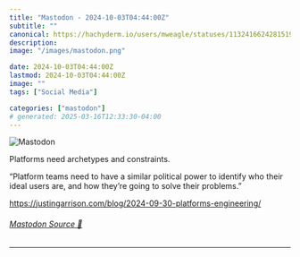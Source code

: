 ```yaml
---
title: "Mastodon - 2024-10-03T04:44:00Z"
subtitle: ""
canonical: https://hachyderm.io/users/mweagle/statuses/113241662428151977
description:
image: "/images/mastodon.png"

date: 2024-10-03T04:44:00Z
lastmod: 2024-10-03T04:44:00Z
image: ""
tags: ["Social Media"]

categories: ["mastodon"]
# generated: 2025-03-16T12:33:30-04:00
---
```

![Mastodon](/images/mastodon.png)

<p>Platforms need archetypes and constraints. </p><p>“Platform teams need to have a similar political power to identify who their ideal users are, and how they’re going to solve their problems.”</p><p><a href="https://justingarrison.com/blog/2024-09-30-platforms-engineering/" target="_blank" rel="nofollow noopener noreferrer" translate="no"><span class="invisible">https://</span><span class="ellipsis">justingarrison.com/blog/2024-0</span><span class="invisible">9-30-platforms-engineering/</span></a></p>


###### [Mastodon Source 🐘](https://hachyderm.io/@mweagle/113241662428151977)

___

